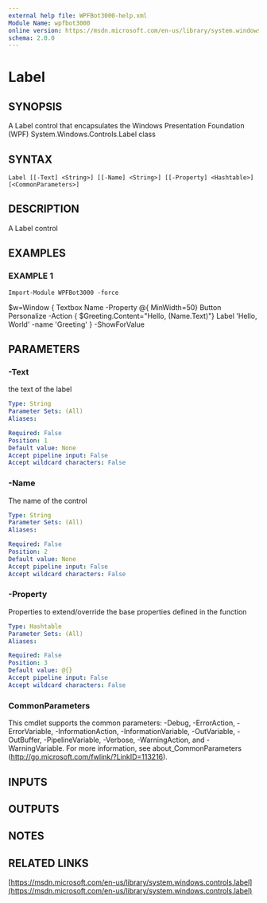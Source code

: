 ```yaml
---
external help file: WPFBot3000-help.xml
Module Name: wpfbot3000
online version: https://msdn.microsoft.com/en-us/library/system.windows.controls.label
schema: 2.0.0
---
```


# Label

## SYNOPSIS
A Label control that encapsulates the Windows Presentation Foundation (WPF) System.Windows.Controls.Label class

## SYNTAX

```
Label [[-Text] <String>] [[-Name] <String>] [[-Property] <Hashtable>] [<CommonParameters>]
```

## DESCRIPTION
A Label control

## EXAMPLES

### EXAMPLE 1
```
Import-Module WPFBot3000 -force
```

$w=Window {
    Textbox Name -Property @{ MinWidth=50}
    Button Personalize -Action {
                                 $Greeting.Content="Hello, $($Name.Text)"}
    Label 'Hello, World' -name 'Greeting'
} -ShowForValue

## PARAMETERS

### -Text
the text of the label

```yaml
Type: String
Parameter Sets: (All)
Aliases:

Required: False
Position: 1
Default value: None
Accept pipeline input: False
Accept wildcard characters: False
```

### -Name
The name of the control

```yaml
Type: String
Parameter Sets: (All)
Aliases:

Required: False
Position: 2
Default value: None
Accept pipeline input: False
Accept wildcard characters: False
```

### -Property
Properties to extend/override the base properties defined in the function

```yaml
Type: Hashtable
Parameter Sets: (All)
Aliases:

Required: False
Position: 3
Default value: @{}
Accept pipeline input: False
Accept wildcard characters: False
```

### CommonParameters
This cmdlet supports the common parameters: -Debug, -ErrorAction, -ErrorVariable, -InformationAction, -InformationVariable, -OutVariable, -OutBuffer, -PipelineVariable, -Verbose, -WarningAction, and -WarningVariable.
For more information, see about_CommonParameters (http://go.microsoft.com/fwlink/?LinkID=113216).

## INPUTS

## OUTPUTS

## NOTES

## RELATED LINKS

[https://msdn.microsoft.com/en-us/library/system.windows.controls.label](https://msdn.microsoft.com/en-us/library/system.windows.controls.label)


